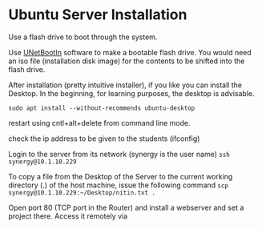 # Ubuntu Server Installation

Use a flash drive to boot through the system.

Use [UNetBootIn](https://launchpad.net/unetbootin/+download) software to make a bootable flash drive. You would need an iso file (installation disk image) for the contents to be shifted into the flash drive.

After installation (pretty intuitive installer), if you like you can install the Desktop. In the beginning, for learning purposes, the desktop is advisable.

`sudo apt install --without-recommends ubuntu-desktop`

restart using cntl+alt+delete from command line mode.

check the ip address to be given to the students (ifconfig)

Login to the server from its network (synergy is the user name)
`ssh synergy@10.1.10.229`

To copy a file from the Desktop of the Server to the current working directory (.) of the host machine, issue the following command
`scp synergy@10.1.10.229:~/Desktop/nitin.txt .`

Open port 80 (TCP port in the Router) and install a webserver and set a project there.
Access it remotely via 

